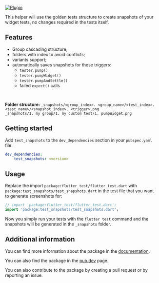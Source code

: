 <!--[![Fork](https://img.shields.io/github/forks/davidsdearaujo/colored_print?style=social)](https://github.com/davidsdearaujo/colored_print/fork) &nbsp; [![Star](https://img.shields.io/github/stars/davidsdearaujo/colored_print?style=social)](https://github.com/davidsdearaujo/colored_print/stargazers) &nbsp; [![Watches](https://img.shields.io/github/watchers/davidsdearaujo/colored_print?style=social)](https://github.com/davidsdearaujo/colored_print/) -->

[![Plugin](https://img.shields.io/badge/pub.dev-test_snapshots-blue)](https://pub.dev/packages/test_snapshots) &nbsp; <!--[![Example](https://img.shields.io/badge/example-ex-success)](https://pub.dev/packages/colored_print#-example-tab-)-->

This helper will use the golden tests structure to create snapshots of your
widget tests, no changes required in the tests itself.

## Features

- Group cascading structure;
- folders with index to avoid conflicts;
- variants support;
- automatically saves snapshots for these triggers:
  - `tester.pump()`
  - `tester.pumpWidget()`
  - `tester.pumpAndSettle()`
  - failed `expect()` calls

<br/>

**Folder structure:**
`_snapshots/<group_index>. <group_name>/<test_index>. <test_name>/<snapshot_index>. <trigger>.png`<br/>
`_snapshots/1. my group/1. my custom test/1. pumpWidget.png`<br/>

## Getting started

Add `test_snapshots` to the `dev_dependencies` section in your
`pubspec.yaml` file:

```yaml
dev_dependencies:
    test_snapshots: <version>
```

## Usage

Replace the import `package:flutter_test/flutter_test.dart` with
`package:test_snapshots/test_snapshots.dart` in the test file that you
want to generate screenshots for:

```dart
// import 'package:flutter_test/flutter_test.dart';
import 'package:test_snapshots/test_snapshots.dart';
```

Now you simply run your tests with the `flutter test` command and the snapshots
will be generated in the `_snapshots` folder.

## Additional information

You can find more information about the package in the
[documentation](https://pub.dev/documentation/test_snapshots/latest/).

You can also find the package in the
[pub.dev](https://pub.dev/packages/test_snapshots) page.

You can also contribute to the package by creating a pull request or by
reporting an issue.
